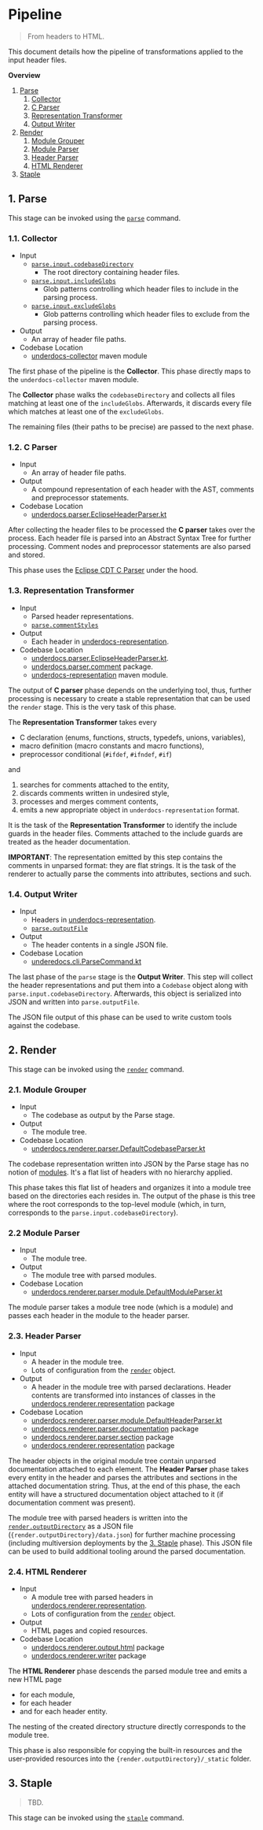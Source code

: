 # Pipeline

> From headers to HTML.

This document details how the pipeline of transformations applied to the input header files.

**Overview**

  1. [Parse](#1.-parse)
     1. [Collector](#1.1.-collector)
     1. [C Parser](#1.2.-c-parser)
     1. [Representation Transformer](#1.3.-representation-transformer)
     1. [Output Writer](#1.4.-output-writer)
  1. [Render](#2.-render)
     1. [Module Grouper](#2.1-module-grouper)
     1. [Module Parser](#2.2-header-parser)
     1. [Header Parser](#2.3-header-parser)
     1. [HTML Renderer](#2.4-html-renderer)
  1. [Staple](#3-staple)

## 1. Parse

This stage can be invoked using the [`parse`](commands.md#parse) command.

### 1.1. Collector

  * Input
    * [`parse.input.codebaseDirectory`](configuration-reference.md#codebasedirectory)
      * The root directory containing header files.
    * [`parse.input.includeGlobs`](configuration-reference.md#includeglobs)
      * Glob patterns controlling which header files to include in the parsing process.
    * [`parse.input.excludeGlobs`](configuration-reference.md#excludeglobs)
      * Glob patterns controlling which header files to exclude from the parsing process.
  * Output
    * An array of header file paths.
  * Codebase Location
    * [underdocs-collector](../underdocs-collector) maven module

The first phase of the pipeline is the **Collector**. This phase directly maps to the `underdocs-collector` maven module.

The **Collector** phase walks the `codebaseDirectory` and collects all files matching at least one of the `includeGlobs`. Afterwards, it discards every file which matches at least one of the `excludeGlobs`.

The remaining files (their paths to be precise) are passed to the next phase.

### 1.2. C Parser

  * Input
    * An array of header file paths.
  * Output
    * A compound representation of each header with the AST, comments and preprocessor statements.
  * Codebase Location
    * [underdocs.parser.EclipseHeaderParser.kt](../underdocs-parser/src/main/kotlin/underdocs/parser/EclipseHeaderParser.kt)

After collecting the header files to be processed the **C parser** takes over the process. Each header file is parsed into an Abstract Syntax Tree for further processing. Comment nodes and preprocessor statements are also parsed and stored.

This phase uses the [Eclipse CDT C Parser](https://www.eclipse.org/cdt/) under the hood.

### 1.3. Representation Transformer

  * Input
    * Parsed header representations.
    * [`parse.commentStyles`](configuration-reference.md#commentstyles)
  * Output
    * Each header in [underdocs-representation](../underdocs-representation).
  * Codebase Location
    * [underdocs.parser.EclipseHeaderParser.kt](../underdocs-parser/src/main/kotlin/underdocs/parser/EclipseHeaderParser.kt).
    * [underdocs.parser.comment](../underdocs-parser/src/main/kotlin/underdocs/parser/comment) package.
    * [underdocs-representation](../underdocs-representation) maven module.

The output of **C parser** phase depends on the underlying tool, thus, further processing is necessary to create a stable representation that can be used the `render` stage. This is the very task of this phase.

The **Representation Transformer** takes  every

  * C declaration (enums, functions, structs, typedefs, unions, variables),
  * macro definition (macro constants and macro functions),
  * preprocessor conditional (`#ifdef`, `#ifndef`, `#if`)

and

  1. searches for comments attached to the entity,
  2. discards comments written in undesired style,
  3. processes and merges comment contents,
  4. emits a new appropriate object in `underdocs-representation` format.

It is the task of the **Representation Transformer** to identify the include guards in the header files. Comments attached to the include guards are treated as the header documentation.

**IMPORTANT**: The representation emitted by this step contains the comments in unparsed format: they are flat strings. It is the task of the renderer to actually parse the comments into attributes, sections and such.

### 1.4. Output Writer

  * Input
    * Headers in [underdocs-representation](../underdocs-representation).
    * [`parse.outputFile`](configuration-reference.md#outputfile)
  * Output
    * The header contents in a single JSON file.
  * Codebase Location
    * [underedocs.cli.ParseCommand.kt](../underdocs/src/main/kotlin/underdocs/cli/commands/parse/ParseCommand.kt)

The last phase of the `parse` stage is the **Output Writer**. This step will collect the header representations and put them into a `Codebase` object along with `parse.input.codebaseDirectory`. Afterwards, this object is serialized into JSON and written into `parse.outputFile`.

The JSON file output of this phase can be used to write custom tools against the codebase.

## 2. Render

This stage can be invoked using the [`render`](comamnds.md#render) command.

### 2.1. Module Grouper

  * Input
    * The codebase as output by the Parse stage.
  * Output
    * The module tree.
  * Codebase Location
    * [underdocs.renderer.parser.DefaultCodebaseParser.kt](../underdocs-renderer/src/main/kotlin/underdocs/renderer/parser/DefaultCodebaseParser.kt)

The codebase representation written into JSON by the Parse stage has no notion of [modules](#format.md#modules). It's a flat list of headers with no hierarchy applied.

This phase takes this flat list of headers and organizes it into a module tree based on the directories each resides in. The output of the phase is this tree where the root corresponds to the top-level module (which, in turn, corresponds to the `parse.input.codebaseDirectory`).

### 2.2 Module Parser

  * Input
    * The module tree.
  * Output
    * The module tree with parsed modules.
  * Codebase Location
    * [underdocs.renderer.parser.module.DefaultModuleParser.kt](../underdocs-renderer/src/main/kotlin/underdocs/renderer/parser/module/DefaultModuleParser.kt)

The module parser takes a module tree node (which is a module) and passes each header in the module to the header parser.

### 2.3. Header Parser

  * Input
    * A header in the module tree.
    * Lots of configuration from the [`render`](#configuration-reference.md#render) object.
  * Output
    * A header in the module tree with parsed declarations. Header contents are transformed into instances of classes in the [underdocs.renderer.representation](../underdocs-renderer/src/main/kotlin/underdocs/renderer/representation) package
  * Codebase Location
    * [underdocs.renderer.parser.module.DefaultHeaderParser.kt](../underdocs-renderer/src/main/kotlin/underdocs/renderer/parser/module/DefaultHeaderParser.kt)
    * [underdocs.renderer.parser.documentation](../underdocs-renderer/src/main/kotlin/underdocs/renderer/parser/documentation) package
    * [underdocs.renderer.parser.section](../underdocs-renderer/src/main/kotlin/underdocs/renderer/parser/section) package
    * [underdocs.renderer.representation](../underdocs-renderer/src/main/kotlin/underdocs/renderer/representation) package

The header objects in the original module tree contain unparsed documentation attached to each element. The **Header Parser** phase takes every entity in the header and parses the attributes and sections in the attached documentation string. Thus, at the end of this phase, the each entity will have a structured documentation object attached to it (if documentation comment was present).

The module tree with parsed headers is written into the [`render.outputDirectory`](#configuration-reference.md#outputdirectory) as a JSON file (`{render.outputDirectory}/data.json`) for further machine processing (including multiversion deployments by the [3. Staple](#staple) phase). This JSON file can be used to build additional tooling around the parsed documentation.

### 2.4. HTML Renderer

  * Input
    * A module tree with parsed headers in [underdocs.renderer.representation](../underdocs-renderer/src/main/kotlin/underdocs/renderer/representation).
    * Lots of configuration from the [`render`](#configuration-reference.md#render) object.
  * Output
    * HTML pages and copied resources.
  * Codebase Location
    * [underdocs.renderer.output.html](../underdocs-renderer/src/main/kotlin/underdocs/renderer/output/html) package
    * [underdocs.renderer.writer](../underdocs-renderer/src/main/kotlin/underdocs/renderer/writer) package

The **HTML Renderer** phase descends the parsed module tree and emits a new HTML page

  * for each module,
  * for each header
  * and for each header entity.

The nesting of the created directory structure directly corresponds to the module tree.

This phase is also responsible for copying the built-in resources and the user-provided resources into the `{render.outputDirectory}/_static` folder.

## 3. Staple

> TBD.

This stage can be invoked using the [`staple`](comamnds.md#staple) command.

